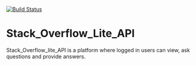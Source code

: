 [![Build Status](https://travis-ci.org/Mukuria-Samuel/Store_Manager_app.svg?branch=Challenge-2)](https://travis-ci.org/Mukuria-Samuel/Store_Manager_app)
# Stack_Overflow_Lite_API
Stack_Overflow_lite_API is a platform where logged in users can view, ask questions and provide answers.
